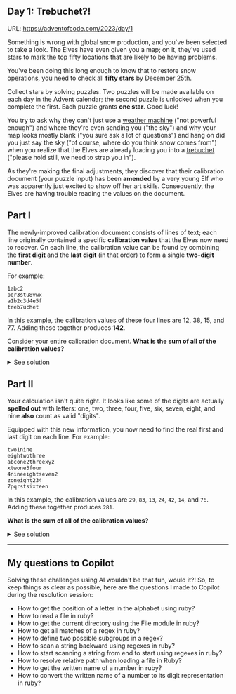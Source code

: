 ## Day 1: Trebuchet?!

URL: https://adventofcode.com/2023/day/1

Something is wrong with global snow production, and you've been selected to take a look. The Elves have even given you a map; on it, they've used stars to mark the top fifty locations that are likely to be having problems.

You've been doing this long enough to know that to restore snow operations, you need to check all **fifty stars** by December 25th.

Collect stars by solving puzzles. Two puzzles will be made available on each day in the Advent calendar; the second puzzle is unlocked when you complete the first. Each puzzle grants **one star**. Good luck!

You try to ask why they can't just use a [weather machine](https://adventofcode.com/2015/day/1) ("not powerful enough") and where they're even sending you ("the sky") and why your map looks mostly blank ("you sure ask a lot of questions") and hang on did you just say the sky ("of course, where do you think snow comes from") when you realize that the Elves are already loading you into a [trebuchet](https://en.wikipedia.org/wiki/Trebuchet) ("please hold still, we need to strap you in").

As they're making the final adjustments, they discover that their calibration document (your puzzle input) has been **amended** by a very young Elf who was apparently just excited to show off her art skills. Consequently, the Elves are having trouble reading the values on the document.

## Part I

The newly-improved calibration document consists of lines of text; each line originally contained a specific **calibration value** that the Elves now need to recover. On each line, the calibration value can be found by combining the **first digit** and the **last digit** (in that order) to form a single **two-digit number**.

For example:

```
1abc2
pqr3stu8vwx
a1b2c3d4e5f
treb7uchet
```

In this example, the calibration values of these four lines are 12, 38, 15, and 77. Adding these together produces **142**.

Consider your entire calibration document. **What is the sum of all of the calibration values?**

<details>
<summary>See solution</summary>

To solve this problem, we first need to identify all digits inside the string, then select only the first and last digits present, and finally, combine the two digits to form the final calibration value.

### Identifying all digits inside the string

Since we're dealing with a string, we can use Ruby's `String#scan` method to filter only for digits (`/\d/`):

```ruby
numbers = value.scan(/\d/)
```

### Selecting only the first and last digits

Since the result of the previous part is an array, we can use Ruby's `Array#first` and `Array#last` to accomplish this task:

```ruby
first, last = numbers.first, numbers.last
```

### Combining the two digits into the final calibration value

Finally, we just need to combine (not add up!) the two digits to form the final calibration value:

```ruby
"#{first}#{last}".to_i
```

The final code for processing one line of the input looks like this:

```ruby
def self.get_calibration_value_from(value)
  numbers = value.scan(/\d/)
  first, last = numbers.first, numbers.last

  "#{first}#{last}".to_i
end
```

The tests used to guide this first part of the implementation were:

```ruby
def test_identifies_digits
  assert_equal 12, Part01.get_calibration_value_from("1abc2")
end

def test_selects_only_first_and_last_digits
  assert_equal 15, Part01.get_calibration_value_from("a1b2c3d4e5f")
end
```

Before moving on, there's an implicit edge case: if we only have one digit in the provided string, we need to duplicate it to always get two digits as a result:

```ruby
def test_duplicates_digit_if_it_is_the_only_digit_present
  assert_equal 77, Part01.get_calibration_value_from("treb7uchet")
end
```

Thankfully, this behavior is already covered by the `.first` and `.last` approach used above.

Now, we just need to process a list of inputs and add up all of its partial calibration values to form the final calibration value. We can accomplish that by mapping over the input using the method defined above and reducing the map at the end:

```ruby
def self.get_combined_calibration_value(input:)
  input.map { |value| get_calibration_value_from(value) }.reduce(:+)
end
```

We can use the sample data provided in the challenge to validate our solution:

```ruby
def test_returns_142_for_sample_input
  assert_equal 142, Part01.get_combined_calibration_value(
    input: ["1abc2", "pqr3stu8vwx", "a1b2c3d4e5f", "treb7uchet"]
  )
end
```

Finally, putting everything together:

```ruby
input = File.readlines(File.join(__dir__, "../data/input.txt"))
part_one_result = AoC2023::Day01::Part01.get_combined_calibration_value(input: input)
puts "Part 01: #{part_one_result}" # Part 01: 55029
```

</details>

## Part II

Your calculation isn't quite right. It looks like some of the digits are actually **spelled out** with letters: one, two, three, four, five, six, seven, eight, and nine **also** count as valid "digits".

Equipped with this new information, you now need to find the real first and last digit on each line. For example:

```
two1nine
eightwothree
abcone2threexyz
xtwone3four
4nineeightseven2
zoneight234
7pqrstsixteen
```

In this example, the calibration values are `29`, `83`, `13`, `24`, `42`, `14`, and `76`. Adding these together produces `281`.

**What is the sum of all of the calibration values?**

<details>
<summary>See solution</summary>

Now things get a little tricky: we need to parse number names, such as `one` and `two`, to their respective digits (`1` and `2`), while still being capable of identifying regular digits inside the string. The main idea is to use a lookup table so we can query the number name and get an index back, this index will be its exact digit representation. The mechanic would be:

```ruby
NUMBER_NAMES = %w[zero one two three four five six seven eight nine]

# later in the code...
NUMBER_NAMES.index("one") # -> 1
```

We also need to expand the initial regex so it also identifies written numbers, alongside regular digits:

```ruby
regex = /([1-9])|(one|two|three|four|five|six|seven|eight|nine)/
```

We need to perform some array stunts here to get rid of `nil` values returned from the regex grouping:

```ruby
.flat_map { |i| i }.filter { |i| !i.nil? }
```

and also to parse written number names back to their actual digits:

```ruby
input.map { |i| i.to_i == 0 ? NUMBER_NAMES.index(i) : i }
```

Note that we used a trick here, trying to parse the written number name to an integer will return `0`, and we're leveraging it (plus the fact that there are no zeroes in the challenge strings) to identify written number names. The test that guided the solution so far was:

```ruby
def test_parses_number_names_to_digits
  assert_equal 11, Part02.get_calibration_value_from("1one")
  assert_equal 11, Part02.get_calibration_value_from("one1")

  assert_equal 22, Part02.get_calibration_value_from("2two")
  assert_equal 22, Part02.get_calibration_value_from("two2")

  assert_equal 33, Part02.get_calibration_value_from("3three")
  assert_equal 33, Part02.get_calibration_value_from("three3")

  assert_equal 44, Part02.get_calibration_value_from("4four")
  assert_equal 44, Part02.get_calibration_value_from("four4")

  assert_equal 55, Part02.get_calibration_value_from("5five")
  assert_equal 55, Part02.get_calibration_value_from("five5")

  assert_equal 66, Part02.get_calibration_value_from("6six")
  assert_equal 66, Part02.get_calibration_value_from("six6")

  assert_equal 77, Part02.get_calibration_value_from("7seven")
  assert_equal 77, Part02.get_calibration_value_from("seven7")

  assert_equal 88, Part02.get_calibration_value_from("8eight")
  assert_equal 88, Part02.get_calibration_value_from("eight8")

  assert_equal 99, Part02.get_calibration_value_from("9nine")
  assert_equal 99, Part02.get_calibration_value_from("nine9")
end
```

So far, so good. Except that this solution won't work for the given edge case: `oneight`: the regex will always capture `one` and ignore the rest. It's not a problem if this happens at the beginning, but when it happens in the end, then this behavior will lead to wrong results. To address that, we need to split the string scan into two parts:

- from beginning to end to find the first digit
- from end to beginning to find the last digit

A good test to guide this refactoring is:

```ruby
def test_handle_naming_overlaps
  value = "oneight"
  assert_equal 18, Part02.get_calibration_value_from(value)
end
```

The resulting implementation looks like this:

```ruby
def self.find_first_digit(value)
  regex = /([1-9])|(one|two|three|four|five|six|seven|eight|nine)/
  first_digit = parse_number_names(scan_input_using_regex(value, regex)).first

  first_digit
end

def self.find_last_digit(value)
  regex = /([1-9])|(#{NUMBER_NAMES.map(&:reverse).join('|')})/
  sanitized_matches = scan_input_using_regex(value.reverse, regex).reverse.map(&:reverse)
  last_digit = parse_number_names(sanitized_matches).last

  last_digit
end
```

With the utilities being:

```ruby
def self.scan_input_using_regex(input, regex)
  input.scan(regex).flat_map { |i| i }.filter { |i| !i.nil? }
end

def self.parse_number_names(input)
  input.map { |i| i.to_i == 0 ? NUMBER_NAMES.index(i) : i }
end
```

The final form for the `get_calibration_value_from(value)` method in part two, then, looks beautifully simple:

```ruby
def self.get_calibration_value_from(value)
  first = find_first_digit(value)
  last = find_last_digit(value)

  "#{first}#{last}".to_i
end
```

Executing the input data against the final solution yields:

```ruby
input = File.readlines(File.join(__dir__, "../data/input.txt"))
part_two_result = AoC2023::Day01::Part02.get_combined_calibration_value(input: input)
puts "Part 02: #{part_two_result}" # Part 02: 55686
```

And that's it!

</details>

---

## My questions to Copilot

Solving these challenges using AI wouldn't be that fun, would it?! So, to keep things as clear as possible, here are the questions I made to Copilot during the resolution session:

- How to get the position of a letter in the alphabet using ruby?
- How to read a file in ruby?
- How to get the current directory using the File module in ruby?
- How to get all matches of a regex in ruby?
- How to define two possible subgroups in a regex?
- How to scan a string backward using regexes in ruby?
- How to start scanning a string from end to start using regexes in ruby?
- How to resolve relative path when loading a file in Ruby?
- How to get the written name of a number in ruby?
- How to convert the written name of a number to its digit representation in ruby?
